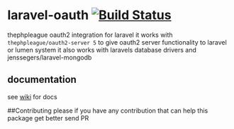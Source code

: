 # laravel-oauth [![Build Status](https://travis-ci.org/RTLer/laravel-oauth2-server.svg?branch=master)](https://travis-ci.org/RTLer/laravel-oauth2-server)
thephpleague oauth2 integration for laravel
it works with `thephpleague/oauth2-server 5` to give oauth2 server functionality to laravel or lumen system
it also works with laravels database drivers and jenssegers/laravel-mongodb

## documentation 
see [wiki](https://github.com/RTLer/laravel-oauth2/wiki) for docs

##Contributing
please if you have any contribution that can help this package get better send PR
